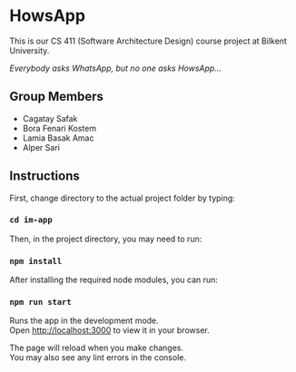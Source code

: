 # HowsApp

This is our CS 411 (Software Architecture Design) course project at Bilkent University.

_Everybody asks WhatsApp, but no one asks HowsApp..._

## Group Members
* Cagatay Safak
* Bora Fenari Kostem
* Lamia Basak Amac
* Alper Sari

## Instructions

First, change directory to the actual project folder by typing:

### `cd im-app`

Then, in the project directory, you may need to run:

### `npm install`

After installing the required node modules, you can run:

### `npm run start`

Runs the app in the development mode.\
Open [http://localhost:3000](http://localhost:3000) to view it in your browser.

The page will reload when you make changes.\
You may also see any lint errors in the console.
